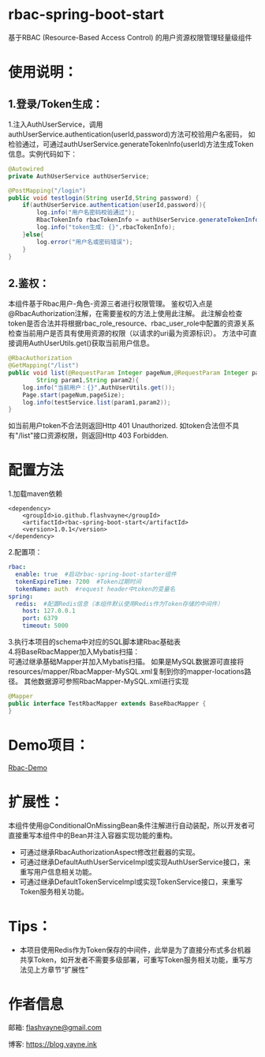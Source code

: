 # rbac-spring-boot-start

基于RBAC (Resource-Based Access Control) 的用户资源权限管理轻量级组件

# 使用说明：

## 1.登录/Token生成：
1.注入AuthUserService，调用authUserService.authentication(userId,password)方法可校验用户名密码，
如检验通过，可通过authUserService.generateTokenInfo(userId)方法生成Token信息。实例代码如下：
```java
@Autowired
private AuthUserService authUserService;

@PostMapping("/login")
public void testlogin(String userId,String password) {
    if(authUserService.authentication(userId,password)){
        log.info("用户名密码校验通过");
        RbacTokenInfo rbacTokenInfo = authUserService.generateTokenInfo(userId);
        log.info("token生成: {}",rbacTokenInfo);
    }else{
        log.error("用户名或密码错误");
    }
}
```

## 2.鉴权：
本组件基于Rbac用户-角色-资源三者进行权限管理。
鉴权切入点是@RbacAuthorization注解，在需要鉴权的方法上使用此注解。
此注解会检查token是否合法并将根据rbac_role_resource、rbac_user_role中配置的资源关系检查当前用户是否具有使用资源的权限（以请求的uri最为资源标识）。
方法中可直接调用AuthUserUtils.get()获取当前用户信息。
```java
@RbacAuthorization
@GetMapping("/list")
public void list(@RequestParam Integer pageNum,@RequestParam Integer pageSize,
        String param1,String param2){
    log.info("当前用户：{}",AuthUserUtils.get());
    Page.start(pageNum,pageSize);
    log.info(testService.list(param1,param2));
}
```
如当前用户token不合法则返回Http 401 Unauthorized.
如token合法但不具有"/list"接口资源权限，则返回Http 403 Forbidden.


# 配置方法
1.加载maven依赖
```pom
<dependency>
    <groupId>io.github.flashvayne</groupId>
    <artifactId>rbac-spring-boot-start</artifactId>
    <version>1.0.1</version>
</dependency>
```
2.配置项：
```yml
rbac:
  enable: true  #启动rbac-spring-boot-starter组件
  tokenExpireTime: 7200  #Token过期时间
  tokenName: auth  #request header中token的变量名
spring:
  redis:  #配置Redis信息（本组件默认使用Redis作为Token存储的中间件）
    host: 127.0.0.1
    port: 6379
    timeout: 5000
```
3.执行本项目的schema中对应的SQL脚本建Rbac基础表  
4.将BaseRbacMapper加入Mybatis扫描：  
可通过继承基础Mapper并加入Mybatis扫描。
如果是MySQL数据源可直接将resources/mapper/RbacMapper-MySQL.xml复制到你的mapper-locations路径。
其他数据源可参照RbacMapper-MySQL.xml进行实现
```java
@Mapper
public interface TestRbacMapper extends BaseRbacMapper {
}
```

# Demo项目：
[Rbac-Demo](https://github.com/flashvayne/rbac-demo)

# 扩展性：
本组件使用@ConditionalOnMissingBean条件注解进行自动装配，所以开发者可直接重写本组件中的Bean并注入容器实现功能的重构。
+ 可通过继承RbacAuthorizationAspect修改拦截器的实现。
+ 可通过继承DefaultAuthUserServiceImpl或实现AuthUserService接口，来重写用户信息相关功能。
+ 可通过继承DefaultTokenServiceImpl或实现TokenService接口，来重写Token服务相关功能。

# Tips：
+ 本项目使用Redis作为Token保存的中间件，此举是为了直接分布式多台机器共享Token，如开发者不需要多级部署，可重写Token服务相关功能，重写方法见上方章节“扩展性”

# 作者信息
邮箱: flashvayne@gmail.com

博客: https://blog.vayne.ink
